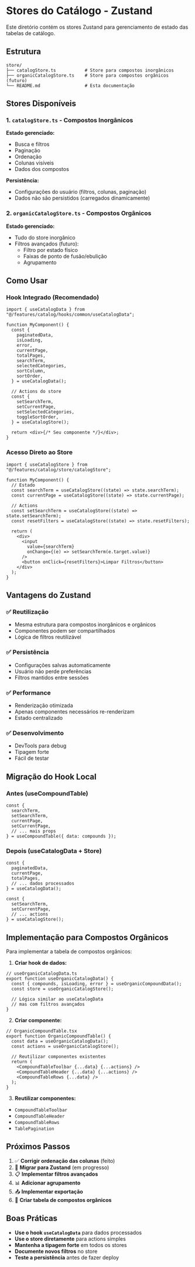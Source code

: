 # Stores do Catálogo - Zustand

Este diretório contém os stores Zustand para gerenciamento de estado das tabelas de catálogo.

## Estrutura

```
store/
├── catalogStore.ts           # Store para compostos inorgânicos
├── organicCatalogStore.ts    # Store para compostos orgânicos (futuro)
└── README.md                 # Esta documentação
```

## Stores Disponíveis

### 1. `catalogStore.ts` - Compostos Inorgânicos

**Estado gerenciado:**

- Busca e filtros
- Paginação
- Ordenação
- Colunas visíveis
- Dados dos compostos

**Persistência:**

- Configurações do usuário (filtros, colunas, paginação)
- Dados não são persistidos (carregados dinamicamente)

### 2. `organicCatalogStore.ts` - Compostos Orgânicos

**Estado gerenciado:**

- Tudo do store inorgânico
- Filtros avançados (futuro):
  - Filtro por estado físico
  - Faixas de ponto de fusão/ebulição
  - Agrupamento

## Como Usar

### Hook Integrado (Recomendado)

```tsx
import { useCatalogData } from "@/features/catalog/hooks/common/useCatalogData";

function MyComponent() {
  const {
    paginatedData,
    isLoading,
    error,
    currentPage,
    totalPages,
    searchTerm,
    selectedCategories,
    sortColumn,
    sortOrder,
  } = useCatalogData();

  // Actions do store
  const {
    setSearchTerm,
    setCurrentPage,
    setSelectedCategories,
    toggleSortOrder,
  } = useCatalogStore();

  return <div>{/* Seu componente */}</div>;
}
```

### Acesso Direto ao Store

```tsx
import { useCatalogStore } from "@/features/catalog/store/catalogStore";

function MyComponent() {
  // Estado
  const searchTerm = useCatalogStore((state) => state.searchTerm);
  const currentPage = useCatalogStore((state) => state.currentPage);

  // Actions
  const setSearchTerm = useCatalogStore((state) => state.setSearchTerm);
  const resetFilters = useCatalogStore((state) => state.resetFilters);

  return (
    <div>
      <input
        value={searchTerm}
        onChange={(e) => setSearchTerm(e.target.value)}
      />
      <button onClick={resetFilters}>Limpar Filtros</button>
    </div>
  );
}
```

## Vantagens do Zustand

### ✅ **Reutilização**

- Mesma estrutura para compostos inorgânicos e orgânicos
- Componentes podem ser compartilhados
- Lógica de filtros reutilizável

### ✅ **Persistência**

- Configurações salvas automaticamente
- Usuário não perde preferências
- Filtros mantidos entre sessões

### ✅ **Performance**

- Renderização otimizada
- Apenas componentes necessários re-renderizam
- Estado centralizado

### ✅ **Desenvolvimento**

- DevTools para debug
- Tipagem forte
- Fácil de testar

## Migração do Hook Local

### Antes (useCompoundTable)

```tsx
const {
  searchTerm,
  setSearchTerm,
  currentPage,
  setCurrentPage,
  // ... mais props
} = useCompoundTable({ data: compounds });
```

### Depois (useCatalogData + Store)

```tsx
const {
  paginatedData,
  currentPage,
  totalPages,
  // ... dados processados
} = useCatalogData();

const {
  setSearchTerm,
  setCurrentPage,
  // ... actions
} = useCatalogStore();
```

## Implementação para Compostos Orgânicos

Para implementar a tabela de compostos orgânicos:

1. **Criar hook de dados:**

```tsx
// useOrganicCatalogData.ts
export function useOrganicCatalogData() {
  const { compounds, isLoading, error } = useOrganicCompoundData();
  const store = useOrganicCatalogStore();

  // Lógica similar ao useCatalogData
  // mas com filtros avançados
}
```

2. **Criar componente:**

```tsx
// OrganicCompoundTable.tsx
export function OrganicCompoundTable() {
  const data = useOrganicCatalogData();
  const actions = useOrganicCatalogStore();

  // Reutilizar componentes existentes
  return (
    <CompoundTableToolbar {...data} {...actions} />
    <CompoundTableHeader {...data} {...actions} />
    <CompoundTableRows {...data} />
  );
}
```

3. **Reutilizar componentes:**

- `CompoundTableToolbar`
- `CompoundTableHeader`
- `CompoundTableRows`
- `TablePagination`

## Próximos Passos

1. ✅ **Corrigir ordenação das colunas** (feito)
2. 🔄 **Migrar para Zustand** (em progresso)
3. 📋 **Implementar filtros avançados**
4. 📊 **Adicionar agrupamento**
5. 📤 **Implementar exportação**
6. 🧪 **Criar tabela de compostos orgânicos**

## Boas Práticas

- **Use o hook `useCatalogData`** para dados processados
- **Use o store diretamente** para actions simples
- **Mantenha a tipagem forte** em todos os stores
- **Documente novos filtros** no store
- **Teste a persistência** antes de fazer deploy
